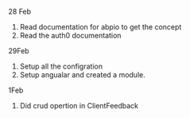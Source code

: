28 Feb

1. Read documentation for abpio to get the concept
2. Read the auth0 documentation

29Feb

1. Setup all the configration
2. Setup angualar and created a module.

1Feb

1. Did crud opertion in ClientFeedback

